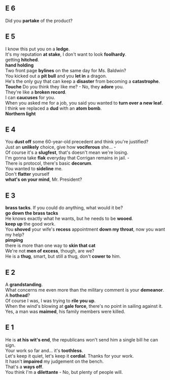 
## E 6 
Did you **partake** of the product?  

## E 5 
I know this put you on a **ledge**.  
It's my reputation **at stake**, I don't want to look **foolhardy**.  
getting **hitched**.  
**hand holding**  
Two front page **bylines** on the same day for Ms. Baldwin?  
You kicked out a **pit bull** and you **let in** a dragon.  
He's the only guy that can keep a **disaster** from becoming a **catastrophe**.  
**Touche**
Do you think they like me? - No, they **adore** you.  
They're like a **broken record**.  
I can **caucuses** for you.  
When you asked me for a job, you said you wanted to **turn over a new leaf**.  
I think we replaced a **dud** with an **atom bomb**.  
**Northern light**  


## E 4  
You **dust off** some 60-year-old precedent and think you're justified?   
Just an **unlikely** choice, give how **vociferous** she... -  
Of course it's a **slugfest**, that's doesn't mean we're losing.  
I'm gonna take **flak** everyday that Corrigan remains in jail. -  
There is protocol, there's basic **decorum**.  
You wanted to **sideline** me.  
Don't **flatter** yourself  
**what's on your mind**, Mr. President? 

## E 3  
**brass tacks**. If you could do anything, what would it be?  
**go down the brass tacks**  
He knows exactly what he wants, but he needs to be **wooed**.  
**keep up** the good work.  
You **shoved** your wife's **recess** appointment **down my throat**, now you want my help?  
**pimping**  
there is more than one way to **skin that cat**  
We're not **men of excess**, though, are we?  
He is a **thug**, smart, but still a thug, don't **cower to** him.  

## E 2 

A **grandstanding**.  
What concerns me even more than the military comment is your **demeanor**.  
A **hothead**?  
Of course I was, I was trying to **rile you up**.  
When the wind's blowing at **gale force**, there's no point in sailing against it.  
Yes, a man was **maimed**, his family members were killed.  

## E 1 
He is **at his wit's end**, the republicans won't send him a single bill he can sign.  
Your work so far and... it's **toothless**.  
Let's keep it quiet, let's keep it **cordial**. Thanks for your work.  
It hasn't **impaired** my judgement on the bench.  
That's a **ways off**.  
You think I'm a **dilettante** - No, but plenty of people will.  
